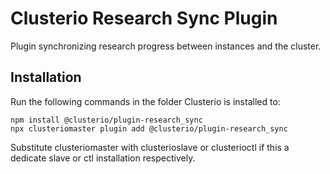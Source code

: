 # Clusterio Research Sync Plugin

Plugin synchronizing research progress between instances and the cluster.


## Installation

Run the following commands in the folder Clusterio is installed to:

    npm install @clusterio/plugin-research_sync
    npx clusteriomaster plugin add @clusterio/plugin-research_sync

Substitute clusteriomaster with clusterioslave or clusterioctl if this a dedicate slave or ctl installation respectively.
